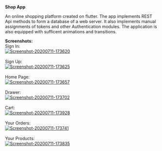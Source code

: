 <b>Shop App</b>

An online shopping platform created on flutter.
The app implements REST Api methods to form a database of a web server.
It also implements manual assignments of tokens and other Authentication modules.
The application is also equipped with sufficent animations and transitions.

<b>Screenshots:</b><br>
Sign In: <br>
<a href="https://postimg.cc/5HrsWync" target="_blank"><img src="https://i.postimg.cc/5HrsWync/Screenshot-20200711-173620.png" alt="Screenshot-20200711-173620"/></a><br/><br/>
Sign Up: <br>
<a href="https://postimg.cc/nXc2sBWb" target="_blank"><img src="https://i.postimg.cc/nXc2sBWb/Screenshot-20200711-173625.png" alt="Screenshot-20200711-173625"/></a><br/><br/>
Home Page: <br>
<a href="https://postimg.cc/7G7nvV57" target="_blank"><img src="https://i.postimg.cc/7G7nvV57/Screenshot-20200711-173657.png" alt="Screenshot-20200711-173657"/></a><br/><br/>
Drawer: <br>
<a href="https://postimg.cc/TyBJHS3f" target="_blank"><img src="https://i.postimg.cc/TyBJHS3f/Screenshot-20200711-173702.png" alt="Screenshot-20200711-173702"/></a><br/><br/>
Cart: <br>
<a href="https://postimg.cc/1VGBFHPP" target="_blank"><img src="https://i.postimg.cc/1VGBFHPP/Screenshot-20200711-173928.png" alt="Screenshot-20200711-173928"/></a><br/><br/>
Your Orders: <br>
<a href="https://postimg.cc/bScLd573" target="_blank"><img src="https://i.postimg.cc/bScLd573/Screenshot-20200711-173741.png" alt="Screenshot-20200711-173741"/></a><br/><br/>
Your Products: <br>
<a href="https://postimg.cc/TpcQYCCJ" target="_blank"><img src="https://i.postimg.cc/TpcQYCCJ/Screenshot-20200711-173835.png" alt="Screenshot-20200711-173835"/></a><br/><br/>
